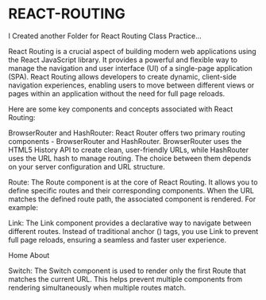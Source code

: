 # REACT-ROUTING
I Created another Folder for React Routing Class Practice...


React Routing is a crucial aspect of building modern web applications using the React JavaScript library. It provides a powerful and flexible way to manage the navigation and user interface (UI) of a single-page application (SPA). React Routing allows developers to create dynamic, client-side navigation experiences, enabling users to move between different views or pages within an application without the need for full page reloads.

Here are some key components and concepts associated with React Routing:

BrowserRouter and HashRouter: React Router offers two primary routing components - BrowserRouter and HashRouter. BrowserRouter uses the HTML5 History API to create clean, user-friendly URLs, while HashRouter uses the URL hash to manage routing. The choice between them depends on your server configuration and URL structure.

Route: The Route component is at the core of React Routing. It allows you to define specific routes and their corresponding components. When the URL matches the defined route path, the associated component is rendered. For example:
<Route path="/home" component={Home} />
<Route path="/about" component={About} />

Link: The Link component provides a declarative way to navigate between different routes. Instead of traditional anchor (<a>) tags, you use Link to prevent full page reloads, ensuring a seamless and faster user experience.
<Link to="/home">Home</Link>
<Link to="/about">About</Link>

Switch: The Switch component is used to render only the first Route that matches the current URL. This helps prevent multiple components from rendering simultaneously when multiple routes match.
